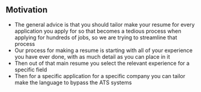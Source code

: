 ## Motivation
- The general advice is that you should tailor make your resume for every application you apply for so that becomes a tedious process when applying for hundreds of jobs, so we are trying to streamline that process
- Our process for making a resume is starting with all of your experience you have ever done, with as much detail as you can place in it
- Then out of that main resume you select the relevant experience for a specific field
- Then for a specific application for a specific company you can tailor make the language to bypass the ATS systems
